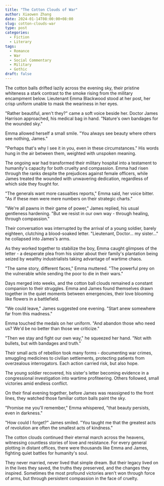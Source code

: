 ```yaml
---
title: "The Cotton Clouds of War"
author: Xiaowen Zhang
date: 2024-01-14T08:00:00+08:00
slug: cotton-clouds-war
type: post
categories:
  - Fiction
  - Literary
tags:
  - Romance
  - War
  - Social Commentary
  - Military
  - Gothic
draft: false
---
```


The cotton balls drifted lazily across the evening sky, their pristine whiteness a stark contrast to the smoke rising from the military encampment below. Lieutenant Emma Blackwood stood at her post, her crisp uniform unable to mask the weariness in her eyes.

"Rather beautiful, aren't they?" came a soft voice beside her. Doctor James Harrison approached, his medical bag in hand. "Nature's own bandages for the wounded sky."

Emma allowed herself a small smile. "You always see beauty where others see nothing, James."

"Perhaps that's why I see it in you, even in these circumstances." His words hung in the air between them, weighted with unspoken meaning.

The ongoing war had transformed their military hospital into a testament to humanity's capacity for both cruelty and compassion. Emma had risen through the ranks despite the prejudices against female officers, while James treated the wounded with unwavering dedication, regardless of which side they fought for.

"The generals want more casualties reports," Emma said, her voice bitter. "As if these men were mere numbers on their strategic charts."

"We're all pawns in their game of power," James replied, his usual gentleness hardening. "But we resist in our own way - through healing, through compassion."

Their conversation was interrupted by the arrival of a young soldier, barely eighteen, clutching a blood-soaked letter. "Lieutenant, Doctor... my sister..." he collapsed into James's arms.

As they worked together to stabilize the boy, Emma caught glimpses of the letter - a desperate plea from his sister about their family's plantation being seized by wealthy industrialists taking advantage of wartime chaos.

"The same story, different faces," Emma muttered. "The powerful prey on the vulnerable while sending the poor to die in their wars."

Days merged into weeks, and the cotton ball clouds remained a constant companion to their struggles. Emma and James found themselves drawn together in the quiet moments between emergencies, their love blooming like flowers in a battlefield.

"We could leave," James suggested one evening. "Start anew somewhere far from this madness."

Emma touched the medals on her uniform. "And abandon those who need us? We'd be no better than those we criticize."

"Then we stay and fight our own way," he squeezed her hand. "Not with bullets, but with bandages and truth."

Their small acts of rebellion took many forms - documenting war crimes, smuggling medicines to civilian settlements, protecting patients from overzealous interrogators. Each action carried risk, but also hope.

The young soldier recovered, his sister's letter becoming evidence in a congressional investigation into wartime profiteering. Others followed, small victories amid endless conflict.

On their final evening together, before James was reassigned to the front lines, they watched those familiar cotton balls paint the sky.

"Promise me you'll remember," Emma whispered, "that beauty persists, even in darkness."

"How could I forget?" James smiled. "You taught me that the greatest acts of revolution are often the smallest acts of kindness."

The cotton clouds continued their eternal march across the heavens, witnessing countless stories of love and resistance. For every general plotting in distant offices, there were thousands like Emma and James, fighting quiet battles for humanity's soul.

They never married, never lived that simple dream. But their legacy lived on in the lives they saved, the truths they preserved, and the changes they inspired. Sometimes the most profound victories aren't won through force of arms, but through persistent compassion in the face of cruelty.